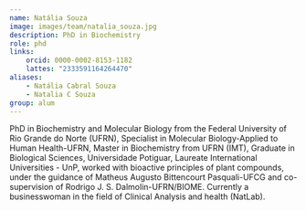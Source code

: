 ```yaml
---
name: Natália Souza
image: images/team/natalia_souza.jpg
description: PhD in Biochemistry
role: phd
links:
    orcid: 0000-0002-8153-1182
    lattes: "2333591164264470"
aliases:
    - Natália Cabral Souza
    - Natalia C Souza
group: alum
---
```


PhD in Biochemistry and Molecular Biology from the Federal University of Rio Grande do Norte (UFRN), Specialist in Molecular Biology-Applied to Human Health-UFRN, Master in Biochemistry from UFRN (IMT), Graduate in Biological Sciences, Universidade Potiguar, Laureate International Universities - UnP, worked with bioactive principles of plant compounds, under the guidance of Matheus Augusto Bittencourt Pasquali-UFCG and co-supervision of Rodrigo J. S. Dalmolin-UFRN/BIOME. Currently a businesswoman in the field of Clinical Analysis and health (NatLab).
